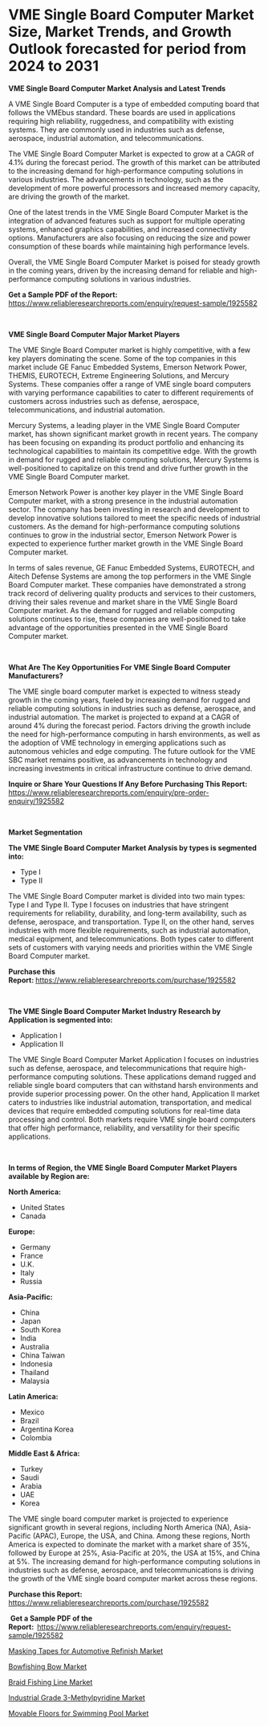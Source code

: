 <p><h1>VME Single Board Computer Market Size, Market Trends, and Growth Outlook forecasted for period from 2024 to 2031</h1></p><p><strong>VME Single Board Computer Market Analysis and Latest Trends</strong></p>
<p><p>A VME Single Board Computer is a type of embedded computing board that follows the VMEbus standard. These boards are used in applications requiring high reliability, ruggedness, and compatibility with existing systems. They are commonly used in industries such as defense, aerospace, industrial automation, and telecommunications.</p><p>The VME Single Board Computer Market is expected to grow at a CAGR of 4.1% during the forecast period. The growth of this market can be attributed to the increasing demand for high-performance computing solutions in various industries. The advancements in technology, such as the development of more powerful processors and increased memory capacity, are driving the growth of the market.</p><p>One of the latest trends in the VME Single Board Computer Market is the integration of advanced features such as support for multiple operating systems, enhanced graphics capabilities, and increased connectivity options. Manufacturers are also focusing on reducing the size and power consumption of these boards while maintaining high performance levels.</p><p>Overall, the VME Single Board Computer Market is poised for steady growth in the coming years, driven by the increasing demand for reliable and high-performance computing solutions in various industries.</p></p>
<p><strong>Get a Sample PDF of the Report:&nbsp;</strong> <a href="https://www.reliableresearchreports.com/enquiry/request-sample/1925582">https://www.reliableresearchreports.com/enquiry/request-sample/1925582</a></p>
<p>&nbsp;</p>
<p><strong>VME Single Board Computer Major Market Players</strong></p>
<p><p>The VME Single Board Computer market is highly competitive, with a few key players dominating the scene. Some of the top companies in this market include GE Fanuc Embedded Systems, Emerson Network Power, THEMIS, EUROTECH, Extreme Engineering Solutions, and Mercury Systems. These companies offer a range of VME single board computers with varying performance capabilities to cater to different requirements of customers across industries such as defense, aerospace, telecommunications, and industrial automation.</p><p>Mercury Systems, a leading player in the VME Single Board Computer market, has shown significant market growth in recent years. The company has been focusing on expanding its product portfolio and enhancing its technological capabilities to maintain its competitive edge. With the growth in demand for rugged and reliable computing solutions, Mercury Systems is well-positioned to capitalize on this trend and drive further growth in the VME Single Board Computer market.</p><p>Emerson Network Power is another key player in the VME Single Board Computer market, with a strong presence in the industrial automation sector. The company has been investing in research and development to develop innovative solutions tailored to meet the specific needs of industrial customers. As the demand for high-performance computing solutions continues to grow in the industrial sector, Emerson Network Power is expected to experience further market growth in the VME Single Board Computer market.</p><p>In terms of sales revenue, GE Fanuc Embedded Systems, EUROTECH, and Aitech Defense Systems are among the top performers in the VME Single Board Computer market. These companies have demonstrated a strong track record of delivering quality products and services to their customers, driving their sales revenue and market share in the VME Single Board Computer market. As the demand for rugged and reliable computing solutions continues to rise, these companies are well-positioned to take advantage of the opportunities presented in the VME Single Board Computer market.</p></p>
<p>&nbsp;</p>
<p><strong>What Are The Key Opportunities For VME Single Board Computer Manufacturers?</strong></p>
<p><p>The VME single board computer market is expected to witness steady growth in the coming years, fueled by increasing demand for rugged and reliable computing solutions in industries such as defense, aerospace, and industrial automation. The market is projected to expand at a CAGR of around 4% during the forecast period. Factors driving the growth include the need for high-performance computing in harsh environments, as well as the adoption of VME technology in emerging applications such as autonomous vehicles and edge computing. The future outlook for the VME SBC market remains positive, as advancements in technology and increasing investments in critical infrastructure continue to drive demand.</p></p>
<p><strong>Inquire or Share Your Questions If Any Before Purchasing This Report:</strong> <a href="https://www.reliableresearchreports.com/enquiry/pre-order-enquiry/1925582">https://www.reliableresearchreports.com/enquiry/pre-order-enquiry/1925582</a></p>
<p>&nbsp;</p>
<p><strong>Market Segmentation</strong></p>
<p><strong>The VME Single Board Computer Market Analysis by types is segmented into:</strong></p>
<p><ul><li>Type I</li><li>Type II</li></ul></p>
<p><p>The VME Single Board Computer market is divided into two main types: Type I and Type II. Type I focuses on industries that have stringent requirements for reliability, durability, and long-term availability, such as defense, aerospace, and transportation. Type II, on the other hand, serves industries with more flexible requirements, such as industrial automation, medical equipment, and telecommunications. Both types cater to different sets of customers with varying needs and priorities within the VME Single Board Computer market.</p></p>
<p><strong>Purchase this Report:&nbsp;</strong><a href="https://www.reliableresearchreports.com/purchase/1925582">https://www.reliableresearchreports.com/purchase/1925582</a></p>
<p>&nbsp;</p>
<p><strong>The VME Single Board Computer Market Industry Research by Application is segmented into:</strong></p>
<p><ul><li>Application I</li><li>Application II</li></ul></p>
<p><p>The VME Single Board Computer Market Application I focuses on industries such as defense, aerospace, and telecommunications that require high-performance computing solutions. These applications demand rugged and reliable single board computers that can withstand harsh environments and provide superior processing power. On the other hand, Application II market caters to industries like industrial automation, transportation, and medical devices that require embedded computing solutions for real-time data processing and control. Both markets require VME single board computers that offer high performance, reliability, and versatility for their specific applications.</p></p>
<p>&nbsp;</p>
<p><strong>In terms of Region, the VME Single Board Computer Market Players available by Region are:</strong></p>
<p>
    <p> <strong> North America: </strong>
        <ul>
            <li>United States</li>
            <li>Canada</li>
        </ul>
        </p> 
    <p> <strong> Europe: </strong>
        <ul>
            <li>Germany</li>
            <li>France</li>
            <li>U.K.</li>
            <li>Italy</li>
            <li>Russia</li>
        </ul>
        </p> 
    <p> <strong> Asia-Pacific: </strong>
        <ul>
            <li>China</li>
            <li>Japan</li>
            <li>South Korea</li>
            <li>India</li>
            <li>Australia</li>
            <li>China Taiwan</li>
            <li>Indonesia</li>
            <li>Thailand</li>
            <li>Malaysia</li>
        </ul>
        </p> 
    <p> <strong> Latin America: </strong>
        <ul>
            <li>Mexico</li>
            <li>Brazil</li>
            <li>Argentina Korea</li>
            <li>Colombia</li>
        </ul>
        </p> 
    <p> <strong> Middle East & Africa: </strong>
        <ul>
            <li>Turkey</li>
            <li>Saudi</li>
            <li>Arabia</li>
            <li>UAE</li>
            <li>Korea</li>
        </ul>
    </p>
    </p>
<p><p>The VME single board computer market is projected to experience significant growth in several regions, including North America (NA), Asia-Pacific (APAC), Europe, the USA, and China. Among these regions, North America is expected to dominate the market with a market share of 35%, followed by Europe at 25%, Asia-Pacific at 20%, the USA at 15%, and China at 5%. The increasing demand for high-performance computing solutions in industries such as defense, aerospace, and telecommunications is driving the growth of the VME single board computer market across these regions.</p></p>
<p><strong>Purchase this Report: </strong><a href="https://www.reliableresearchreports.com/purchase/1925582">https://www.reliableresearchreports.com/purchase/1925582</a></p>
<p>&nbsp;<strong>Get a Sample PDF of the Report:&nbsp;&nbsp;</strong><a href="https://www.reliableresearchreports.com/enquiry/request-sample/1925582">https://www.reliableresearchreports.com/enquiry/request-sample/1925582</a></p>
<p><strong></strong></p>
<p><p><a href="https://crocus-run-b5a.notion.site/Masking-Tapes-for-Automotive-Refinish-Market-Size-Evaluating-its-Market-Trends-Growth-and-Project-140f8403d8474ff69e5ca12faf8c662a">Masking Tapes for Automotive Refinish Market</a></p><p><a href="https://view.publitas.com/reportprime-1/bowfishing-bow-market-with-the-goal-of-estimating-the-market-size-and-future-growth-potential-of-various-market-segments-based-on-component-applications-end-user-and-region/">Bowfishing Bow Market</a></p><p><a href="https://view.publitas.com/reportprime-1/braid-fishing-line-market-size-share-trends-analysis-report-by-application-regional-outlook-competitive-strategies-and-segment-forecasts-2024-2031/">Braid Fishing Line Market</a></p><p><a href="https://metal-farmhouse-e95.notion.site/Industrial-Grade-3-Methylpyridine-Market-Size-Reflecting-a-Forecast-Till-2031-Market-By-Type-By-Ap-509b0be038b04fe6a479487c3925ca2d">Industrial Grade 3-Methylpyridine Market</a></p><p><a href="https://gratis-rainforest-2ca.notion.site/Movable-Floors-for-Swimming-Pool-Market-Dynamics-2024-2031-Also-about-Its-Market-Trends-Projection-d2e09cbc7267479bb1c5e1115c597b3b">Movable Floors for Swimming Pool Market</a></p></p>